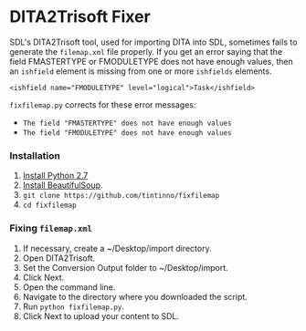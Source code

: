 # DITA2Trisoft Fixer

SDL's DITA2Trisoft tool, used for importing DITA into SDL, sometimes fails
to generate the `filemap.xml` file properly. If you get an error saying that
the field FMASTERTYPE or FMODULETYPE does not have enough values, then 
an `ishfield` element is missing from one or more `ishfields` elements.

```<ishfield name="FMODULETYPE" level="logical">Task</ishfield>```

`fixfilemap.py` corrects for these error messages:

* ```The field "FMASTERTYPE" does not have enough values```
* ```The field "FMODULETYPE" does not have enough values```

### Installation

1. [Install Python 2.7](https://www.python.org/download/releases/2.7.8/)
2. [Install
BeautifulSoup](http://www.crummy.com/software/BeautifulSoup/bs4/doc/#installing-beautiful-soup).
3. `git clone https://github.com/tintinno/fixfilemap`
4. `cd fixfilemap`

### Fixing `filemap.xml`

1. If necessary, create a ~/Desktop/import directory.
2. Open DITA2Trisoft.
3. Set the Conversion Output folder to ~/Desktop/import.
4. Click Next.
5. Open the command line.
6. Navigate to the directory where you downloaded the script.
7. Run `python fixfilemap.py`.
8. Click Next to upload your content to SDL.
